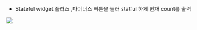 - Stateful widget
플러스 ,마이너스 버튼을 눌러 statful 하게 현재 count를 출력

<img src="https://user-images.githubusercontent.com/50435560/195365071-7af6e925-2052-40cd-ae85-1938c543c2c6.png">

